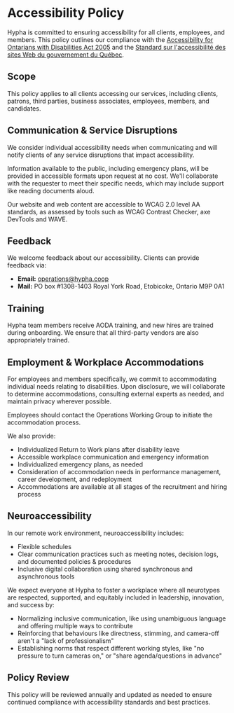 # Accessibility Policy

Hypha is committed to ensuring accessibility for all clients, employees, and members. This policy outlines our compliance with the [Accessibility for Ontarians with Disabilities Act 2005](https://www.ontario.ca/page/about-accessibility-laws#section-1) and the [Standard sur l'accessibilité des sites Web du gouvernement du Québec](https://www.quebec.ca/gouvernement/ministeres-organismes/cybersecurite-numerique/publications/standard-accessibilite-sites-web).

## Scope

This policy applies to all clients accessing our services, including clients, patrons, third parties, business associates, employees, members, and candidates.

## Communication & Service Disruptions

We consider individual accessibility needs when communicating and will notify clients of any service disruptions that impact accessibility.

Information available to the public, including emergency plans, will be provided in accessible formats upon request at no cost. We'll collaborate with the requester to meet their specific needs, which may include support like reading documents aloud.

Our website and web content are accessible to WCAG 2.0 level AA standards, as assessed by tools such as WCAG Contrast Checker, axe DevTools and WAVE.

## Feedback

We welcome feedback about our accessibility. Clients can provide feedback via:

- **Email:** [operations@hypha.coop](mailto:operations@hypha.coop)
- **Mail:** PO box #1308-1403 Royal York Road, Etobicoke, Ontario M9P 0A1

## Training

Hypha team members receive AODA training, and new hires are trained during onboarding. We ensure that all third-party vendors are also appropriately trained.

## Employment & Workplace Accommodations

For employees and members specifically, we commit to accommodating individual needs relating to disabilities. Upon disclosure, we will collaborate to determine accommodations, consulting external experts as needed, and maintain privacy wherever possible.

Employees should contact the Operations Working Group to initiate the accommodation process.

We also provide:

- Individualized Return to Work plans after disability leave
- Accessible workplace communication and emergency information
- Individualized emergency plans, as needed
- Consideration of accommodation needs in performance management, career development, and redeployment
- Accommodations are available at all stages of the recruitment and hiring process

## Neuroaccessibility

In our remote work environment, neuroaccessibility includes:

- Flexible schedules
- Clear communication practices such as meeting notes, decision logs, and documented policies & procedures
- Inclusive digital collaboration using shared synchronous and asynchronous tools

We expect everyone at Hypha to foster a workplace where all neurotypes are respected, supported, and equitably included in leadership, innovation, and success by:

- Normalizing inclusive communication, like using unambiguous language and offering multiple ways to contribute
- Reinforcing that behaviours like directness, stimming, and camera-off aren't a "lack of professionalism"
- Establishing norms that respect different working styles, like "no pressure to turn cameras on," or "share agenda/questions in advance"

## Policy Review

This policy will be reviewed annually and updated as needed to ensure continued compliance with accessibility standards and best practices. 